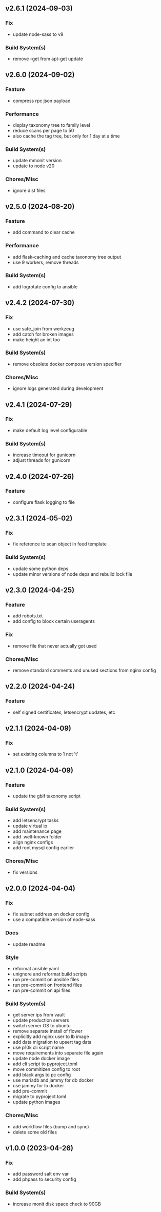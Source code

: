 ## v2.6.1 (2024-09-03)

### Fix

- update node-sass to v9

### Build System(s)

- remove -get from apt-get update

## v2.6.0 (2024-09-02)

### Feature

- compress rpc json payload

### Performance

- display taxonomy tree to family level
- reduce scans per page to 50
- also cache the tag tree, but only for 1 day at a time

### Build System(s)

- update mmonit version
- update to node v20

### Chores/Misc

- ignore dist files

## v2.5.0 (2024-08-20)

### Feature

- add command to clear cache

### Performance

- add flask-caching and cache taxonomy tree output
- use 9 workers, remove threads

### Build System(s)

- add logrotate config to ansible

## v2.4.2 (2024-07-30)

### Fix

- use safe_join from werkzeug
- add catch for broken images
- make height an int too

### Build System(s)

- remove obsolete docker compose version specifier

### Chores/Misc

- ignore logs generated during development

## v2.4.1 (2024-07-29)

### Fix

- make default log level configurable

### Build System(s)

- increase timeout for gunicorn
- adjust threads for gunicorn

## v2.4.0 (2024-07-26)

### Feature

- configure flask logging to file

## v2.3.1 (2024-05-02)

### Fix

- fix reference to scan object in feed template

### Build System(s)

- update some python deps
- update minor versions of node deps and rebuild lock file

## v2.3.0 (2024-04-25)

### Feature

- add robots.txt
- add config to block certain useragents

### Fix

- remove file that never actually got used

### Chores/Misc

- remove standard comments and unused sections from nginx config

## v2.2.0 (2024-04-24)

### Feature

- self signed certificates, letsencrypt updates, etc

## v2.1.1 (2024-04-09)

### Fix

- set existing columns to 1 not 't'

## v2.1.0 (2024-04-09)

### Feature

- update the gbif taxonomy script

### Build System(s)

- add letsencrypt tasks
- update virtual ip
- add maintenance page
- add .well-known folder
- align nginx configs
- add root mysql config earlier

### Chores/Misc

- fix versions

## v2.0.0 (2024-04-04)

### Fix

- fix subnet address on docker config
- use a compatible version of node-sass

### Docs

- update readme

### Style

- reformat ansible yaml
- unignore and reformat build scripts
- run pre-commit on ansible files
- run pre-commit on frontend files
- run pre-commit on api files

### Build System(s)

- get server ips from vault
- update production servers
- switch server OS to ubuntu
- remove separate install of flower
- explicitly add nginx user to lb image
- add data migration to upsert tag data
- use p10k cli script name
- move requirements into separate file again
- update node docker image
- add cli script to pyproject.toml
- move commitizen config to root
- add black args to pc config
- use mariadb and jammy for db docker
- use jammy for lb docker
- add pre-commit
- migrate to pyproject.toml
- update python images

### Chores/Misc

- add workflow files (bump and sync)
- delete some old files

## v1.0.0 (2023-04-26)

### Fix

- add password salt env var
- add phpass to security config

### Build System(s)

- increase monit disk space check to 90GB
